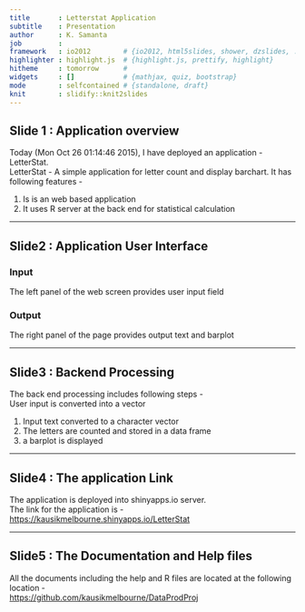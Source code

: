 ```yaml
---
title       : Letterstat Application 
subtitle    : Presentation
author      : K. Samanta
job         : 
framework   : io2012        # {io2012, html5slides, shower, dzslides, ...}
highlighter : highlight.js  # {highlight.js, prettify, highlight}
hitheme     : tomorrow      # 
widgets     : []            # {mathjax, quiz, bootstrap}
mode        : selfcontained # {standalone, draft}
knit        : slidify::knit2slides
---
```


## Slide  1 : Application overview  
Today (Mon Oct 26 01:14:46 2015), I have deployed an application - LetterStat.  
LetterStat - A simple application for letter count and display barchart. It has following features -  

1. Is is an web based application  
2. It uses R server at the back end for statistical calculation  


---

## Slide2 : Application User Interface  
### Input  
The left panel of the web screen provides user input field  
### Output
The right panel of the page provides output text and barplot  

---
## Slide3 : Backend Processing  
The back end processing includes following steps -  
User input is converted into a vector  
1. Input text converted to a character vector  
2. The letters are counted and stored in a data frame  
3. a barplot is displayed  

---

## Slide4 : The application Link  
The application is deployed into shinyapps.io server.  
The link for the application is -   
https://kausikmelbourne.shinyapps.io/LetterStat  

---

## Slide5 : The Documentation and Help files  

All the documents including the help and R files are located at the following location -  
https://github.com/kausikmelbourne/DataProdProj

